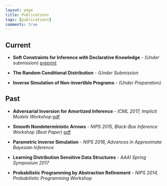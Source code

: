 ```yaml
---
layout: page
title: Publications
tags: [publications]
comments: true
---
```


## Current

- __Soft Constraints for Inference with Declarative Knowledge__ - *(Under submission)* [preprint](http://www.zenna.org/publications/icmlsoft.pdf)

- __The Random Conditional Distribution__ - *(Under Submission* 

- __Inverse Simulation of Non-Invertible Programs__ - *(Under Preparation)*

<!-- - __Algebraic Structure Learning__ - *ICLR 2018 (Under Preparation)* -->


## Past
- __Adversarial Inversion for Amortized Inference__ - *ICML 2017, Implicit Models Workshop* [pdf](https://www.dropbox.com/s/nomcb3vhikihkw3/zennaadversarial.pdf?dl=0)

- __Smooth Nondeterministic Arrows__ - *NIPS 2015, Black-Box Inference Workshop (Best Paper)* [pdf](http://www.blackboxworkshop.org/pdf/nips2015blackbox_zenna.pdf)

- __Parametric Inverse Simulation__ - *NIPS 2016, Advances in Approximate Bayesian Inference*

- __Learning Distribution Sensitive Data Structures__ - *AAAI Spring Symposium 2017*

- __Probabilistic Programming by Abstraction Refinement__ - *NIPS 2014, Probabilistic Programming Workshop*
